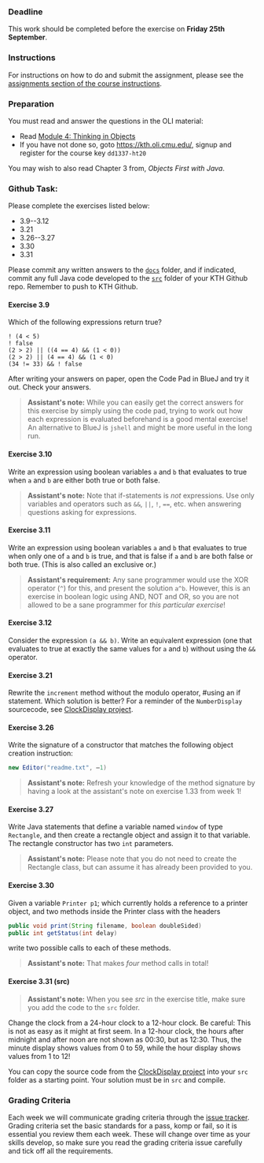 ### Deadline
This work should be completed before the exercise on **Friday 25th September**.

### Instructions
For instructions on how to do and submit the assignment, please see the
[assignments section of the course instructions](https://gits-15.sys.kth.se/inda-20/course-instructions#assignments).

### Preparation
You must read and answer the questions in the OLI material:

- Read [Module 4: Thinking in Objects](https://kth.oli.cmu.edu/jcourse/webui/syllabus/module.do?context=3f7e3783ac1f08885a4c36768981b6a4)
- If you have not done so, goto https://kth.oli.cmu.edu/, signup and register for the course key `dd1337-ht20`

You may wish to also read Chapter 3 from, _Objects First with Java_.

### Github Task:
Please complete the exercises listed below:

- 3.9--3.12
- 3.21
- 3.26--3.27
- 3.30
- 3.31

Please commit any written answers to the [`docs`](docs) folder, and if
indicated, commit any full Java code developed to the [`src`](src) folder of
your KTH Github repo. Remember to push to KTH Github.

#### Exercise 3.9
Which of the following expressions return true?

```
! (4 < 5)
! false
(2 > 2) || ((4 == 4) && (1 < 0))
(2 > 2) || (4 == 4) && (1 < 0)
(34 != 33) && ! false
```

After writing your answers on paper, open the Code Pad in BlueJ and try it out.
Check your answers.

> **Assistant's note:** While you can easily get the correct answers for this
> exercise by simply using the code pad, trying to work out how each expression
> is evaluated beforehand is a good mental exercise! An alternative to BlueJ is
> `jshell` and might be more useful in the long run.

#### Exercise 3.10
Write an expression using boolean variables `a` and `b` that evaluates to true
when `a` and `b` are either both true or both false.

> **Assistant's note:** Note that if-statements is *not* expressions. Use only
> variables and operators such as `&&`, `||`, `!`, `==`, etc. when answering questions
> asking for expressions.

#### Exercise 3.11
Write an expression using boolean variables `a` and `b` that evaluates to true
when only one of `a` and `b` is true, and that is false if `a` and `b` are both
false or both true. (This is also called an exclusive or.)

> **Assistant's requirement:** Any sane programmer would use the XOR operator
> (`^`) for this, and present the solution  `a^b`. However, this is an exercise
> in boolean logic using AND, NOT and OR, so you are not allowed to be a sane
> programmer for _this particular exercise_!

#### Exercise 3.12
Consider the expression `(a && b)`. Write an equivalent expression (one that
evaluates to true at exactly the same values for `a` and `b`) without using the
`&&` operator.

#### Exercise 3.21
Rewrite the `increment` method without the modulo operator, #using an if
statement. Which solution is better? For a reminder of the `NumberDisplay` sourcecode, see
[ClockDisplay project](https://gits-15.sys.kth.se/inda-20/bluej-projects/tree/master/chapter03/clock-display).

#### Exercise 3.26
Write the signature of a constructor that matches the following object creation
instruction:

```java
new Editor("readme.txt", –1)
```

> **Assistant's note:** Refresh your knowledge of the method signature by
> having a look at the assistant's note on exercise 1.33 from week 1!

#### Exercise 3.27
Write Java statements that define a variable named `window` of type
`Rectangle`, and then create a rectangle object and assign it to that variable.
The rectangle constructor has two `int` parameters.

> **Assistant's note:** Please note that you do not need to create the Rectangle
> class, but can assume it has already been provided to you.

#### Exercise 3.30
Given a variable `Printer p1`; which currently holds a reference to a printer
object, and two methods inside the Printer class with the headers

```java
public void print(String filename, boolean doubleSided)
public int getStatus(int delay)
```

write two possible calls to each of these methods.

> **Assistant's note:** That makes _four_ method calls in total!

#### Exercise 3.31 (src)

> **Assistant's note:** When you see _src_ in the exercise title, make sure you
> add the code to the `src` folder.

Change the clock from a 24-hour clock to a 12-hour clock. Be careful: This is
not as easy as it might at first seem. In a 12-hour clock, the hours after
midnight and after noon are not shown as 00:30, but as 12:30. Thus, the minute
display shows values from 0 to 59, while the hour display shows values from 1
to 12!

You can copy the source code from the [ClockDisplay
project](https://gits-15.sys.kth.se/inda-20/bluej-projects/tree/master/chapter03/clock-display)
into your `src` folder as a starting point. Your solution must be in `src` and
compile.

### Grading Criteria
Each week we will communicate grading criteria through the [issue
tracker](../../issues/). Grading criteria set the basic standards for a pass,
komp or fail, so it is essential you review them each week. These will change
over time as your skills develop, so make sure you read the grading criteria
issue carefully and tick off all the requirements.
